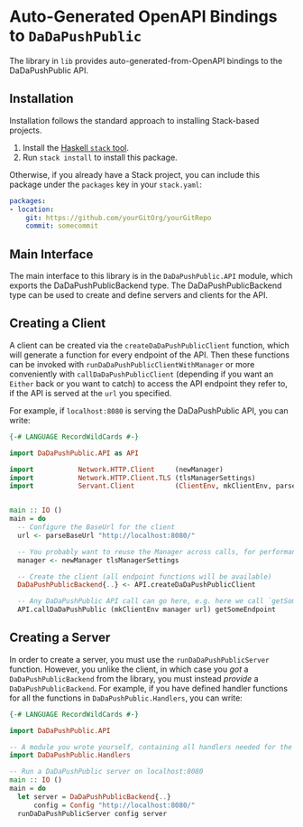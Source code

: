 # Auto-Generated OpenAPI Bindings to `DaDaPushPublic`

The library in `lib` provides auto-generated-from-OpenAPI bindings to the DaDaPushPublic API.

## Installation

Installation follows the standard approach to installing Stack-based projects.

1. Install the [Haskell `stack` tool](http://docs.haskellstack.org/en/stable/README).
2. Run `stack install` to install this package.

Otherwise, if you already have a Stack project, you can include this package under the `packages` key in your `stack.yaml`:
```yaml
packages:
- location:
    git: https://github.com/yourGitOrg/yourGitRepo
    commit: somecommit
```

## Main Interface

The main interface to this library is in the `DaDaPushPublic.API` module, which exports the DaDaPushPublicBackend type. The DaDaPushPublicBackend
type can be used to create and define servers and clients for the API.

## Creating a Client

A client can be created via the `createDaDaPushPublicClient` function, which will generate a function for every endpoint of the API.
Then these functions can be invoked with `runDaDaPushPublicClientWithManager` or more conveniently with `callDaDaPushPublicClient`
(depending if you want an `Either` back or you want to catch) to access the API endpoint they refer to, if the API is served
at the `url` you specified.

For example, if `localhost:8080` is serving the DaDaPushPublic API, you can write:

```haskell
{-# LANGUAGE RecordWildCards #-}

import DaDaPushPublic.API as API

import           Network.HTTP.Client     (newManager)
import           Network.HTTP.Client.TLS (tlsManagerSettings)
import           Servant.Client          (ClientEnv, mkClientEnv, parseBaseUrl)


main :: IO ()
main = do
  -- Configure the BaseUrl for the client
  url <- parseBaseUrl "http://localhost:8080/"

  -- You probably want to reuse the Manager across calls, for performance reasons
  manager <- newManager tlsManagerSettings

  -- Create the client (all endpoint functions will be available)
  DaDaPushPublicBackend{..} <- API.createDaDaPushPublicClient

  -- Any DaDaPushPublic API call can go here, e.g. here we call `getSomeEndpoint`
  API.callDaDaPushPublic (mkClientEnv manager url) getSomeEndpoint
```

## Creating a Server

In order to create a server, you must use the `runDaDaPushPublicServer` function. However, you unlike the client, in which case you *got* a `DaDaPushPublicBackend`
from the library, you must instead *provide* a `DaDaPushPublicBackend`. For example, if you have defined handler functions for all the
functions in `DaDaPushPublic.Handlers`, you can write:

```haskell
{-# LANGUAGE RecordWildCards #-}

import DaDaPushPublic.API

-- A module you wrote yourself, containing all handlers needed for the DaDaPushPublicBackend type.
import DaDaPushPublic.Handlers

-- Run a DaDaPushPublic server on localhost:8080
main :: IO ()
main = do
  let server = DaDaPushPublicBackend{..}
      config = Config "http://localhost:8080/"
  runDaDaPushPublicServer config server
```
